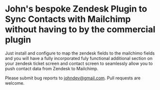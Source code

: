 # John's bespoke Zendesk Plugin to Sync Contacts with Mailchimp without having to by the commercial plugin

Just install and configure to map the zendesk fields to the mailchimo fields and you will have a fully incorporated fuly functional additional section on your zendesk ticket screen and contact screen to seamlessly allow you to push contact data from Zendesk to Mailchimp.

Please submit bug reports to [johndev@gmail.com](). Pull requests are welcome.

